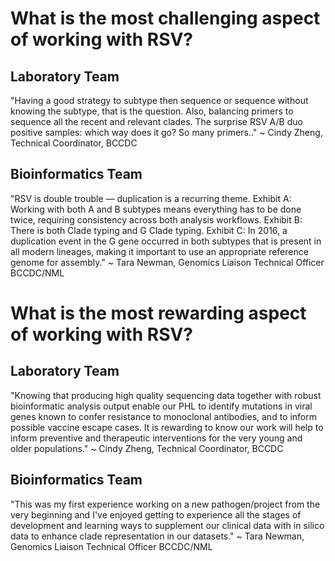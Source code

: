# What is the most challenging aspect of working with RSV?

## Laboratory Team

"Having a good strategy to subtype then sequence or sequence without knowing the subtype, that is the question. Also, balancing primers to sequence all the recent and relevant clades. The surprise RSV A/B duo positive samples: which way does it go? So many primers.." ~ Cindy Zheng, Technical Coordinator, BCCDC

## Bioinformatics Team

"RSV is double trouble — duplication is a recurring theme. Exhibit A: Working with both A and B subtypes means everything has to be done twice, requiring consistency across both analysis workflows. Exhibit B: There is both Clade typing and G Clade typing. Exhibit C: In 2016, a duplication event in the G gene occurred in both subtypes that is present in all modern lineages, making it important to use an appropriate reference genome for assembly."  ~ Tara Newman, Genomics Liaison Technical Officer BCCDC/NML




# What is the most rewarding aspect of working with RSV?

## Laboratory Team

"Knowing that producing high quality sequencing data together with robust bioinformatic analysis output enable our PHL to identify mutations in viral genes known to confer resistance to monoclonal antibodies, and to inform possible vaccine escape cases.  It is rewarding to know our work will help to inform preventive and therapeutic interventions for the very young and older populations." ~ Cindy Zheng, Technical Coordinator, BCCDC

## Bioinformatics Team

"This was my first experience working on a new pathogen/project from the very beginning and I've enjoyed getting to experience all the stages of development and learning ways to supplement our clinical data with in silico data to enhance clade representation in our datasets." ~ Tara Newman, Genomics Liaison Technical Officer BCCDC/NML


